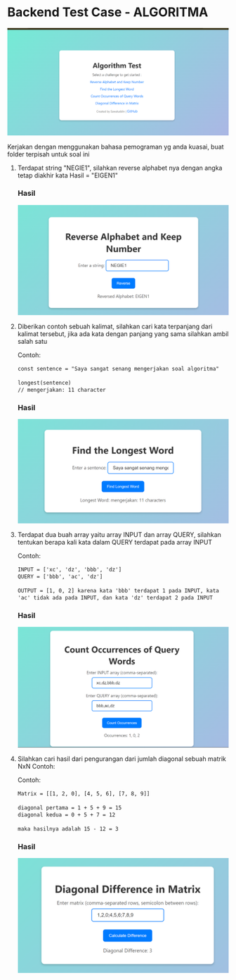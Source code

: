 # Backend Test Case - ALGORITMA

![](./image/home.png)

Kerjakan dengan menggunakan bahasa pemograman yg anda kuasai, buat folder terpisah untuk soal ini

1. Terdapat string "NEGIE1", silahkan reverse alphabet nya dengan angka tetap diakhir kata Hasil = "EIGEN1"
   
   ### Hasil
   ![](./image/reverseImage.png)

2. Diberikan contoh sebuah kalimat, silahkan cari kata terpanjang dari kalimat tersebut, jika ada kata dengan panjang yang sama silahkan ambil salah satu

    Contoh:  
    ```
    const sentence = "Saya sangat senang mengerjakan soal algoritma"

    longest(sentence) 
    // mengerjakan: 11 character
    ```
    ### Hasil
    ![](./image/findLongestWordImage.png)

3. Terdapat dua buah array yaitu array INPUT dan array QUERY, silahkan tentukan berapa kali kata dalam QUERY terdapat pada array INPUT

    Contoh:  
    ```
    INPUT = ['xc', 'dz', 'bbb', 'dz']  
    QUERY = ['bbb', 'ac', 'dz']  

    OUTPUT = [1, 0, 2] karena kata 'bbb' terdapat 1 pada INPUT, kata 'ac' tidak ada pada INPUT, dan kata 'dz' terdapat 2 pada INPUT
    ```
    ### Hasil
   ![](./image/countQueryImage.png)

4. Silahkan cari hasil dari pengurangan dari jumlah diagonal sebuah matrik NxN Contoh:

    Contoh:
    ```
    Matrix = [[1, 2, 0], [4, 5, 6], [7, 8, 9]]

    diagonal pertama = 1 + 5 + 9 = 15 
    diagonal kedua = 0 + 5 + 7 = 12 

    maka hasilnya adalah 15 - 12 = 3
    ```
    ### Hasil
   ![](./image/diagonalMatriksImage.png)
    

